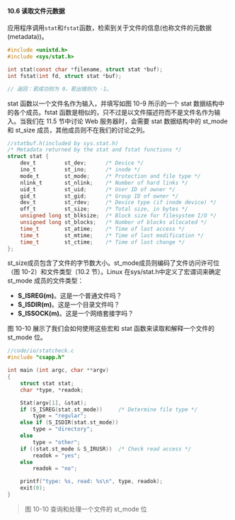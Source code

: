 #### 10.6 读取文件元数据

应用程序调用`stat`和`fstat`函数，检索到关于文件的信息(也称文件的元数据(metadata))。

```c
#include <unistd.h>
#include <sys/stat.h>

int stat(const char *filename, struct stat *buf);
int fstat(int fd, struct stat *buf);

// 返回：若成功则为 0，若出错则为 -1。
```

stat 函数以一个文件名作为输入，并填写如图 10-9 所示的一个 stat 数据结构中的各个成员。fstat 函数是相似的，只不过是以文件描述符而不是文件名作为输入。当我们在 11.5 节中讨论 Web 服务器时，会需要 stat 数据结构中的 st_mode 和 st_size 成员，其他成员则不在我们的讨论之列。

```c
//statbuf.h(included by sys.stat.h)
/* Metadata returned by the stat and fstat functions */
struct stat {
    dev_t         st_dev;      /* Device */
    ino_t         st_ino;      /* inode */
    mode_t        st_mode;     /* Protection and file type */
    nlink_t       st_nlink;    /* Number of hard links */
    uid_t         st_uid;      /* User ID of owner */
    gid_t         st_gid;      /* Group ID of owner */
    dev_t         st_rdev;     /* Device type (if inode device) */
    off_t         st_size;     /* Total size, in bytes */
    unsigned long st_blksize;  /* Block size for filesystem I/O */
    unsigned long st_blocks;   /* Number of blocks allocated */
    time_t        st_atime;    /* Time of last access */
    time_t        st_mtime;    /* Time of last modification */
    time_t        st_ctime;    /* Time of last change */
};
```

st_size成员包含了文件的字节数大小。st_mode成员则编码了文件访问许可位（图 10-2）和文件类型（10.2 节）。Linux 在sys/stat.h中定义了宏谓词来确定st_mode 成员的文件类型：

+ **S_ISREG(m)**。这是一个普通文件吗？
+ **S_ISDIR(m)**。这是一个目录文件吗？
+ **S_ISSOCK(m)**。这是一个网络套接字吗？

图 10-10 展示了我们会如何使用这些宏和 stat 函数来读取和解释一个文件的 st_mode 位。

```c
//code/io/statcheck.c
#include "csapp.h"

int main (int argc, char **argv)
{
    struct stat stat;
    char *type, *readok;

    Stat(argv[1], &stat);
    if (S_ISREG(stat.st_mode))     /* Determine file type */
        type = "regular";
    else if (S_ISDIR(stat.st_mode))
        type = "directory";
    else
        type = "other";
    if ((stat.st_mode & S_IRUSR))  /* Check read access */
        readok = "yes";
    else
        readok = "no";

    printf("type: %s, read: %s\n", type, readok);
    exit(0);
}
```

> 图 10-10 查询和处理一个文件的 st_mode 位